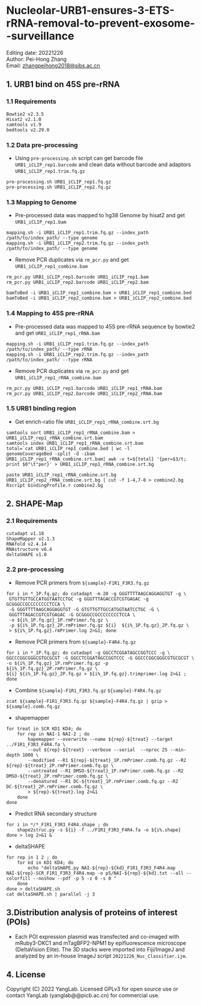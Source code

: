 Nucleolar-URB1-ensures-3-ETS-rRNA-removal-to-prevent-exosome--surveillance
=======
Editing date: 20221226\
Author: Pei-Hong Zhang\
Email: zhangpeihong2018@sibs.ac.cn

## 1. URB1 bind on 45S pre-rRNA

### 1.1 Requirements
```
Bowtie2 v2.3.5
Hisat2 v2.1.0
samtools v1.9
bedtools v2.29.0
```
### 1.2 Data pre-processing
* Using `pre-processing.sh` script can get barcode file `URB1_iCLIP_rep1.barcode` and clean data without barcode and adaptors `URB1_iCLIP_rep1.trim.fq.gz`
```
pre-processing.sh URB1_iCLIP_rep1.fq.gz
pre-processing.sh URB1_iCLIP_rep2.fq.gz
```
### 1.3 Mapping to Genome
* Pre-processed data was mapped to hg38 Genome by hisat2 and get `URB1_iCLIP_rep1.bam`
```
mapping.sh -i URB1_iCLIP_rep1.trim.fq.gz --index_path /path/to/index_path/ --type genome
mapping.sh -i URB1_iCLIP_rep2.trim.fq.gz --index_path /path/to/index_path/ --type genome
```
* Remove PCR duplicates via `rm_pcr.py` and get `URB1_iCLIP_rep1_combine.bam`
```
rm_pcr.py URB1_iCLIP_rep1.barcode URB1_iCLIP_rep1.bam
rm_pcr.py URB1_iCLIP_rep2.barcode URB1_iCLIP_rep2.bam

bamToBed -i URB1_iCLIP_rep1_combine.bam > URB1_iCLIP_rep1_combine.bed
bamToBed -i URB1_iCLIP_rep2_combine.bam > URB1_iCLIP_rep2_combine.bed
```

### 1.4 Mapping to 45S pre-rRNA
* Pre-processed data was mapped to 45S pre-rRNA sequence by bowtie2 and get `URB1_iCLIP_rep1_rRNA.bam`
```
mapping.sh -i URB1_iCLIP_rep1.trim.fq.gz --index_path /path/to/index_path/ --type rRNA
mapping.sh -i URB1_iCLIP_rep2.trim.fq.gz --index_path /path/to/index_path/ --type rRNA
```
* Remove PCR duplicates via `rm_pcr.py` and get `URB1_iCLIP_rep1_rRNA_combine.bam`
```
rm_pcr.py URB1_iCLIP_rep1.barcode URB1_iCLIP_rep1_rRNA.bam
rm_pcr.py URB1_iCLIP_rep2.barcode URB1_iCLIP_rep2_rRNA.bam
```

### 1.5 URB1 binding region
* Get enrich-ratio file `URB1_iCLIP_rep1_rRNA_combine.srt.bg`
```
samtools sort URB1_iCLIP_rep1_rRNA_combine.bam > URB1_iCLIP_rep1_rRNA_combine.srt.bam
samtools index URB1_iCLIP_rep1_rRNA_combine.srt.bam
total=`cat URB1_iCLIP_rep1_combine.bed | wc -l`
genomeCoverageBed -split -d -ibam URB1_iCLIP_rep1_rRNA_combine.srt.bam| awk -v t=${total} '{per=$3/t; print $0"\t"per}' > URB1_iCLIP_rep1_rRNA_combine.srt.bg

paste URB1_iCLIP_rep1_rRNA_combine.srt.bg URB1_iCLIP_rep2_rRNA_combine.srt.bg | cut -f 1-4,7-8 > combine2.bg
Rscript bindingProfile.r combine2.bg
```

## 2. SHAPE-Map

### 2.1 Requirements
```
cutadapt v1.18
ShapeMapper v2.1.3
RNAfold v2.4.14
RNAstructure v6.4
deltaSHAPE v1.0
```
### 2.2 pre-processing
* Remove PCR primers from `${sample}-F1R1_F3R3.fq.gz`
```
for i in *_1P.fq.gz; do cutadapt -m 20 -g GGGTTTTAAGCAGGAGGTGT -g \
 GTGTTGTTGCCATGGTAATCCTGC -g GGGTTTAGACCGTCGTGAGAC -g GCGGGCCGCCCCCCCCTCCA \
 -G GGGTTTTAAGCAGGAGGTGT -G GTGTTGTTGCCATGGTAATCCTGC -G \
 GGGTTTAGACCGTCGTGAGAC -G GCGGGCCGCCCCCCCCTCCA \
 -o ${i%_1P.fq.gz}_1P.rmPrimer.fq.gz \
 -p ${i%_1P.fq.gz}_2P.rmPrimer.fq.gz ${i}  ${i%_1P.fq.gz}_2P.fq.gz \
 > ${i%_1P.fq.gz}.rmPrimer.log 2>&1; done
```
* Remove PCR primers from `${sample}-F4R4.fq.gz`
```
for i in *_1P.fq.gz; do cutadapt -g GGCCTCGGATAGCCGGTCCC -g \
GGCCCGGCGGGCGTGCGCGT -G GGCCTCGGATAGCCGGTCCC -G GGCCCGGCGGGCGTGCGCGT \
-o ${i%_1P.fq.gz}_1P.rmPrimer.fq.gz -p ${i%_1P.fq.gz}_2P.rmPrimer.fq.gz \
${i} ${i%_1P.fq.gz}_2P.fq.gz > ${i%_1P.fq.gz}.trimprimer.log 2>&1 ; done
```
* Combine `${sample}-F1R1_F3R3.fq.gz` `${sample}-F4R4.fq.gz`
```
zcat ${sample}-F1R1_F3R3.fq.gz ${sample}-F4R4.fq.gz | gzip > ${sample}.comb.fq.gz
```
* shapemapper
```
for treat in SCR KD1 KD4; do 
    for rep in NAI-1 NAI-2 ; do 
        hapemapper --overwrite --name ${rep}-${treat} --target ../F1R1_F3R3_F4R4.fa \
        --out ${rep}-${treat} --verbose --serial  --nproc 25 --min-depth 1000 \
        --modified --R1 ${rep}-${treat}_1P.rmPrimer.comb.fq.gz --R2 ${rep}-${treat}_2P.rmPrimer.comb.fq.gz \
        --untreated --R1 DMSO-${treat}_1P.rmPrimer.comb.fq.gz --R2 DMSO-${treat}_2P.rmPrimer.comb.fq.gz \
        --denatured --R1 DC-${treat}_1P.rmPrimer.comb.fq.gz --R2 DC-${treat}_2P.rmPrimer.comb.fq.gz \
        > ${rep}-${treat}.log 2>&1
    done
done
```
* Predict RNA secondary structure
```
for i in */*_F1R1_F3R3_F4R4.shape ; do 
    shape2struc.py -s ${i} -f ../F1R1_F3R3_F4R4.fa -o ${i%.shape}
done > log 2>&1 &
```
* deltaSHAPE
```
for rep in 1 2 ; do 
    for kd in KD1 KD4; do 
        echo "deltaSHAPE.py NAI-${rep}-${kd}_F1R1_F3R3_F4R4.map NAI-${rep}-SCR_F1R1_F3R3_F4R4.map -o p5/NAI-${rep}-${kd}.txt --all --colorfill --noshow --pdf -p 5 -z 0 -s 0 "
    done
done > deltaSHAPE.sh
cat deltaSHAPE.sh | parallel -j 3
```
## 3.Distribution analysis of proteins of interest (POIs)
* Each POI expression plasmid was transfected and co-imaged with mRuby3-DKC1 and mTagBFP2-NPM1 by epifluorescence microscope (DeltaVision Elite). The 3D stacks were imported into Fiji/ImageJ and analyzed by an in-house ImageJ script `20221226_Nuc_Classifier.ijm`.

## 4. License
Copyright (C) 2022 YangLab. Licensed GPLv3 for open source use or contact YangLab (yanglab@@picb.ac.cn) for commercial use.